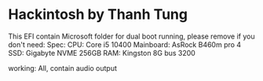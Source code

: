 # Hackintosh by Thanh Tung
This EFI contain Microsoft folder for dual boot running, please remove if you don't need:
Spec:
CPU: Core i5 10400
Mainboard: AsRock B460m pro 4
SSD: Gigabyte NVME 256GB
RAM: Kingston 8G bus 3200

working: All, contain audio output
